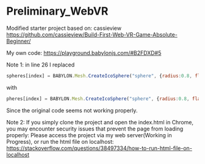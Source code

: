 # Preliminary_WebVR
 
Modified starter project based on: cassieview
https://github.com/cassieview/Build-First-Web-VR-Game-Absolute-Beginner/

My own code: https://playground.babylonjs.com/#B2FDXD#5

Note 1: in line 26 I replaced
```javascript
spheres[index] = BABYLON.Mesh.CreateIcoSphere("sphere", {radius:0.8, flat:true, subdivisions: 16}, scene);
```
with
```javascript
pheres[index] = BABYLON.Mesh.CreateIcoSphere("sphere", {radius:0.8, flat:true, subdivisions: 16}, scene);
```

Since the original code seems not working properly.

Note 2: If you simply clone the project and open the index.html in Chrome, you may encounter security issues that prevent the page from loading properly:
Please access the project via my web server(Working in Progress), or run the html file on localhost: https://stackoverflow.com/questions/38497334/how-to-run-html-file-on-localhost
